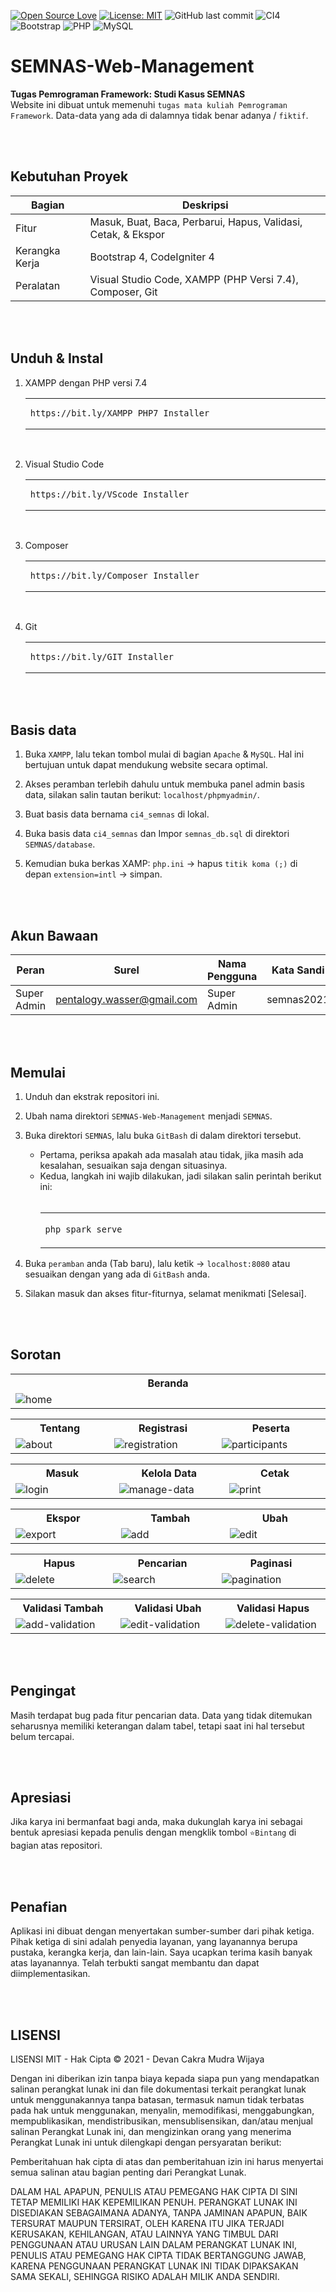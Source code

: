 [![Open Source Love](https://badges.frapsoft.com/os/v1/open-source.svg?style=flat)](https://github.com/ellerbrock/open-source-badges/)
[![License: MIT](https://img.shields.io/badge/License-MIT-green.svg)](https://opensource.org/licenses/MIT)
![GitHub last commit](https://img.shields.io/github/last-commit/devancakra/SEMNAS-Web-Management)
![CI4](https://img.shields.io/badge/-Codeigniter4-darkblue?style=flat&logo=Codeigniter)
![Bootstrap](https://img.shields.io/badge/-Bootstrap-purple.svg?&logo=bootstrap&logoColor=white)
![PHP](https://img.shields.io/badge/-PHP-grey.svg?&logo=PHP&logoColor=white)
![MySQL](https://img.shields.io/badge/-MySQL-blue.svg?style=flat&logo=mysql&logoColor=white)

# SEMNAS-Web-Management
<strong>Tugas Pemrograman Framework: Studi Kasus SEMNAS</strong><br>
Website ini dibuat untuk memenuhi ``` tugas mata kuliah Pemrograman Framework ```. Data-data yang ada di dalamnya tidak benar adanya / ``` fiktif ```.

<br><br>

## Kebutuhan Proyek
| Bagian | Deskripsi |
| --- | --- |
| Fitur | Masuk, Buat, Baca, Perbarui, Hapus, Validasi, Cetak, & Ekspor |
| Kerangka Kerja | Bootstrap 4, CodeIgniter 4 |
| Peralatan | Visual Studio Code, XAMPP (PHP Versi 7.4), Composer, Git |

<br><br>

## Unduh & Instal
1. XAMPP dengan PHP versi 7.4

   <table><tr><td width="810">
   
   ```
   https://bit.ly/XAMPP_PHP7_Installer
   ```

   </td></tr></table><br>
   
2. Visual Studio Code

   <table><tr><td width="810">
   
   ```
   https://bit.ly/VScode_Installer
   ```

   </td></tr></table><br>
   
3. Composer

   <table><tr><td width="810">

   ```
   https://bit.ly/Composer_Installer
   ```

   </td></tr></table><br>
   
4. Git

   <table><tr><td width="810">

   ```
   https://bit.ly/GIT_Installer
   ```

   </td></tr></table>

<br><br>

## Basis data
1. Buka ``` XAMPP ```, lalu tekan tombol mulai di bagian ``` Apache ``` & ``` MySQL ```. Hal ini bertujuan untuk dapat mendukung website secara optimal.

2. Akses peramban terlebih dahulu untuk membuka panel admin basis data, silakan salin tautan berikut: ``` localhost/phpmyadmin/ ```.
   
3. Buat basis data bernama ``` ci4_semnas ``` di lokal.

4. Buka basis data ``` ci4_semnas ``` dan Impor ``` semnas_db.sql ``` di direktori ``` SEMNAS/database ```.

5. Kemudian buka berkas XAMP: ``` php.ini ``` -> hapus ``` titik koma (;) ``` di depan ``` extension=intl ``` -> simpan.

<br><br>

## Akun Bawaan
| Peran | Surel | Nama Pengguna | Kata Sandi |
| --- | --- | --- | --- |
| Super Admin | pentalogy.wasser@gmail.com | Super Admin | semnas2021 |

<br><br>

## Memulai
1. Unduh dan ekstrak repositori ini.<br>
2. Ubah nama direktori ``` SEMNAS-Web-Management ``` menjadi ``` SEMNAS ```.<br>
3. Buka direktori ``` SEMNAS ```, lalu buka ``` GitBash ``` di dalam direktori tersebut.
   <ul>
      <li>Pertama, periksa apakah ada masalah atau tidak, jika masih ada kesalahan, sesuaikan saja dengan situasinya.</li>
      <li>Kedua, langkah ini wajib dilakukan, jadi silakan salin perintah berikut ini:<br><br></li>
      
   <table><tr><td width="780">  
      
   ````bash
   php spark serve
   ````

   </td></tr></table></ul>
4. Buka ``` peramban ``` anda (Tab baru), lalu ketik -> ``` localhost:8080 ``` atau sesuaikan dengan yang ada di ``` GitBash ``` anda.<br>
5. Silakan masuk dan akses fitur-fiturnya, selamat menikmati [Selesai].

<br><br>

## Sorotan
<table>
<tr>
<th width="840">Beranda</th>
</tr>
<tr>
<td><img src="https://user-images.githubusercontent.com/54527592/109822472-8fbef980-7c69-11eb-9fee-c3d6f7259862.png" alt="home"></td>
</tr>
</table>
<table>
<tr>
<th width="280">Tentang</th>
<th width="280">Registrasi</th>
<th width="280">Peserta</th>
</tr>
<tr>
<td><img src="https://user-images.githubusercontent.com/54527592/109822592-acf3c800-7c69-11eb-8193-5dc9c91d9b76.png" alt="about"></td>
<td><img src="https://user-images.githubusercontent.com/54527592/109823043-24295c00-7c6a-11eb-85ec-638a93e6b4fe.png" alt="registration"></td>
<td><img src="https://user-images.githubusercontent.com/54527592/109822749-d7458580-7c69-11eb-9332-efdeb85d009f.png" alt="participants"></td>
</tr>
</table>
<table>
<tr>
<th width="280">Masuk</th>
<th width="280">Kelola Data</th>
<th width="280">Cetak</th>
</tr>
<tr>
<td><img src="https://user-images.githubusercontent.com/54527592/109823193-49b66580-7c6a-11eb-8e2c-c96bd31de17b.png" alt="login"></td>
<td><img src="https://user-images.githubusercontent.com/54527592/109821080-31454b80-7c68-11eb-9cb7-5c66e7420b0d.png" alt="manage-data"></td>
<td><img src="https://user-images.githubusercontent.com/54527592/109821231-59cd4580-7c68-11eb-986c-a3052f8e56c9.png" alt="print"></td>
</tr>
</table>
<table>
<tr>
<th width="280">Ekspor</th>
<th width="280">Tambah</th>
<th width="280">Ubah</th>
</tr>
<tr>
<td><img src="https://user-images.githubusercontent.com/54527592/109821446-926d1f00-7c68-11eb-86cd-fdf8bcd15009.png" alt="export"></td>
<td><img src="https://user-images.githubusercontent.com/54527592/109821546-a9ac0c80-7c68-11eb-8ed2-acfc2ff39b75.png" alt="add"></td>
<td><img src="https://user-images.githubusercontent.com/54527592/109821667-cb0cf880-7c68-11eb-84c1-b78656d5d403.png" alt="edit"></td>
</tr>
</table>
<table>
<tr>
<th width="280">Hapus</th>
<th width="280">Pencarian</th>
<th width="280">Paginasi</th>
</tr>
<tr>
<td><img src="https://user-images.githubusercontent.com/54527592/109916076-8ffcda80-7ce5-11eb-9341-3949845899e4.png" alt="delete"></td>
<td><img src="https://user-images.githubusercontent.com/54527592/109821995-1e7f4680-7c69-11eb-9580-ceba86b7d798.png" alt="search"></td>
<td><img src="https://user-images.githubusercontent.com/54527592/109822130-42428c80-7c69-11eb-9fae-c2dfda284944.png" alt="pagination"></td>
</tr>
</table>
<table>
<tr>
<th width="280">Validasi Tambah</th>
<th width="280">Validasi Ubah</th>
<th width="280">Validasi Hapus</th>
</tr>
<tr>
<td><img src="https://user-images.githubusercontent.com/54527592/109916408-2a5d1e00-7ce6-11eb-81cb-40be595c1404.png" alt="add-validation"></td>
<td><img src="https://user-images.githubusercontent.com/54527592/109916251-dc481a80-7ce5-11eb-8951-398f5d3ed958.png" alt="edit-validation"></td>
<td><img src="https://user-images.githubusercontent.com/54527592/109916161-b458b700-7ce5-11eb-8d13-a890ad4b0e55.png" alt="delete-validation"></td>
</tr>
</table>

<br><br>

## Pengingat
Masih terdapat bug pada fitur pencarian data. Data yang tidak ditemukan seharusnya memiliki keterangan dalam tabel, tetapi saat ini hal tersebut belum tercapai.

<br><br>

## Apresiasi
Jika karya ini bermanfaat bagi anda, maka dukunglah karya ini sebagai bentuk apresiasi kepada penulis dengan mengklik tombol ``` ⭐Bintang ``` di bagian atas repositori.

<br><br>

## Penafian
Aplikasi ini dibuat dengan menyertakan sumber-sumber dari pihak ketiga. Pihak ketiga di sini adalah penyedia layanan, yang layanannya berupa pustaka, kerangka kerja, dan lain-lain. Saya ucapkan terima kasih banyak atas layanannya. Telah terbukti sangat membantu dan dapat diimplementasikan.

<br><br>

## LISENSI 
LISENSI MIT - Hak Cipta © 2021 - Devan Cakra Mudra Wijaya

Dengan ini diberikan izin tanpa biaya kepada siapa pun yang mendapatkan salinan perangkat lunak ini dan file dokumentasi terkait perangkat lunak untuk menggunakannya tanpa batasan, termasuk namun tidak terbatas pada hak untuk menggunakan, menyalin, memodifikasi, menggabungkan, mempublikasikan, mendistribusikan, mensublisensikan, dan/atau menjual salinan Perangkat Lunak ini, dan mengizinkan orang yang menerima Perangkat Lunak ini untuk dilengkapi dengan persyaratan berikut:

Pemberitahuan hak cipta di atas dan pemberitahuan izin ini harus menyertai semua salinan atau bagian penting dari Perangkat Lunak.

DALAM HAL APAPUN, PENULIS ATAU PEMEGANG HAK CIPTA DI SINI TETAP MEMILIKI HAK KEPEMILIKAN PENUH. PERANGKAT LUNAK INI DISEDIAKAN SEBAGAIMANA ADANYA, TANPA JAMINAN APAPUN, BAIK TERSURAT MAUPUN TERSIRAT, OLEH KARENA ITU JIKA TERJADI KERUSAKAN, KEHILANGAN, ATAU LAINNYA YANG TIMBUL DARI PENGGUNAAN ATAU URUSAN LAIN DALAM PERANGKAT LUNAK INI, PENULIS ATAU PEMEGANG HAK CIPTA TIDAK BERTANGGUNG JAWAB, KARENA PENGGUNAAN PERANGKAT LUNAK INI TIDAK DIPAKSAKAN SAMA SEKALI, SEHINGGA RISIKO ADALAH MILIK ANDA SENDIRI.
